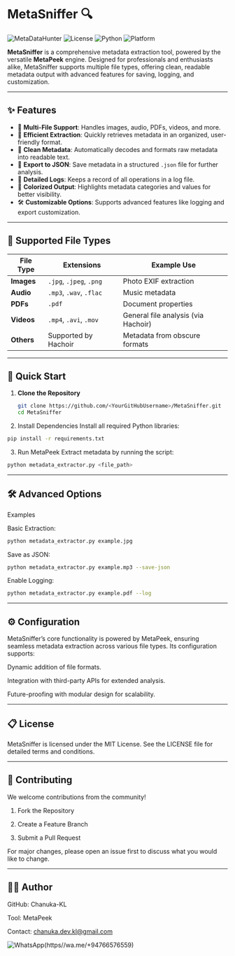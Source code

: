 # MetaSniffer 🔍 

![MetaDataHunter](https://img.shields.io/badge/version-1.0-blue)
![License](https://img.shields.io/badge/license-MIT-green)
![Python](https://img.shields.io/badge/python-3.8%2B-yellow)
![Platform](https://img.shields.io/badge/platform-cross--platform-lightgrey)


**MetaSniffer** is a comprehensive metadata extraction tool, powered by the versatile **MetaPeek** engine. Designed for professionals and enthusiasts alike, MetaSniffer supports multiple file types, offering clean, readable metadata output with advanced features for saving, logging, and customization.

---

## ✨ Features  

- 🌟 **Multi-File Support**: Handles images, audio, PDFs, videos, and more.  
- 🚀 **Efficient Extraction**: Quickly retrieves metadata in an organized, user-friendly format.  
- 🧹 **Clean Metadata**: Automatically decodes and formats raw metadata into readable text.  
- 📂 **Export to JSON**: Save metadata in a structured `.json` file for further analysis.  
- 📜 **Detailed Logs**: Keeps a record of all operations in a log file.  
- 🎨 **Colorized Output**: Highlights metadata categories and values for better visibility.  
- 🛠️ **Customizable Options**: Supports advanced features like logging and export customization.

---

## 📂 Supported File Types  

| File Type  | Extensions              | Example Use |
|------------|--------------------------|-------------|
| **Images** | `.jpg`, `.jpeg`, `.png`  | Photo EXIF extraction |
| **Audio**  | `.mp3`, `.wav`, `.flac`  | Music metadata |
| **PDFs**   | `.pdf`                   | Document properties |
| **Videos** | `.mp4`, `.avi`, `.mov`   | General file analysis (via Hachoir) |
| **Others** | Supported by Hachoir    | Metadata from obscure formats |

---

## 🚀 Quick Start  

1. **Clone the Repository**  
   ```bash
   git clone https://github.com/<YourGitHubUsername>/MetaSniffer.git
   cd MetaSniffer
   ```

2. Install Dependencies
Install all required Python libraries:
```bash
pip install -r requirements.txt
```

3. Run MetaPeek
Extract metadata by running the script:
```bash
python metadata_extractor.py <file_path>
```



---

## 🛠 Advanced Options

Examples

Basic Extraction:
```bash
python metadata_extractor.py example.jpg
```
Save as JSON:
```bash
python metadata_extractor.py example.mp3 --save-json
```
Enable Logging:
```bash
python metadata_extractor.py example.pdf --log
```


---

## ⚙️ Configuration

MetaSniffer’s core functionality is powered by MetaPeek, ensuring seamless metadata extraction across various file types. Its configuration supports:

Dynamic addition of file formats.

Integration with third-party APIs for extended analysis.

Future-proofing with modular design for scalability.


---

## 📋 License

MetaSniffer is licensed under the MIT License. See the LICENSE file for detailed terms and conditions.


---

## 🌟 Contributing

We welcome contributions from the community!

1. Fork the Repository


2. Create a Feature Branch


3. Submit a Pull Request



For major changes, please open an issue first to discuss what you would like to change.


---

## 🧑‍💻 Author

GitHub: Chanuka-KL

Tool: MetaPeek

Contact: chanuka.dev.kl@gmail.com

![WhatsApp](https://img.shields.io/badge/WhatsApp-25D366?style=for-the-badge&logo=whatsapp&logoColor=white)(https//wa.me/+94766576559)



